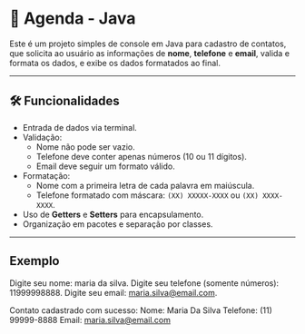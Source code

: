 # 📒 Agenda - Java

Este é um projeto simples de console em Java para cadastro de contatos, que solicita ao usuário as informações de **nome**, **telefone** e **email**, valida e formata os dados, e exibe os dados formatados ao final.

---

## 🛠 Funcionalidades

- Entrada de dados via terminal.
- Validação:
  - Nome não pode ser vazio.
  - Telefone deve conter apenas números (10 ou 11 dígitos).
  - Email deve seguir um formato válido.
- Formatação:
  - Nome com a primeira letra de cada palavra em maiúscula.
  - Telefone formatado com máscara: `(XX) XXXXX-XXXX` ou `(XX) XXXX-XXXX`.
- Uso de **Getters** e **Setters** para encapsulamento.
- Organização em pacotes e separação por classes.

---

##  Exemplo
Digite seu nome: maria da silva.
Digite seu telefone (somente números): 11999998888.
Digite seu email: maria.silva@email.com.

Contato cadastrado com sucesso:
Nome: Maria Da Silva
Telefone: (11) 99999-8888
Email: maria.silva@email.com

